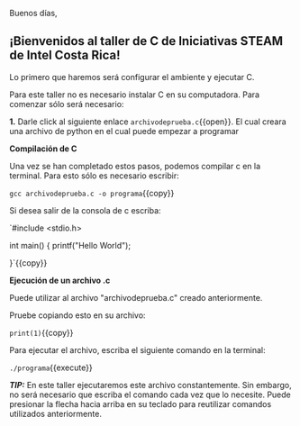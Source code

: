 Buenos días, 

## ¡Bienvenidos al taller de C de Iniciativas STEAM de Intel Costa Rica!



Lo primero que haremos será configurar el ambiente y ejecutar C.

Para este taller no es necesario instalar C en su computadora. Para comenzar sólo será necesario:

**1.** Darle click al siguiente enlace  `archivodeprueba.c`{{open}}. El cual creara una archivo de python en el cual puede empezar a programar


**Compilación de C**

Una vez se han completado estos pasos, podemos compilar c en la terminal. Para esto sólo es necesario escribir: 

`gcc archivodeprueba.c -o programa`{{copy}}


Si desea salir de la consola de c escriba: 

`#include <stdio.h>

int main()
{
    printf("Hello World");

   
}`{{copy}}

**Ejecución de un archivo .c**

Puede utilizar al archivo "archivodeprueba.c" creado anteriormente. 

Pruebe copiando esto en su archivo: 

`print(1)`{{copy}}

Para ejecutar el archivo, escriba el siguiente comando en la terminal:

`./programa`{{execute}}

***TIP:*** En este taller ejecutaremos este archivo constantemente. Sin embargo, no será necesario que escriba el comando cada vez que lo necesite. 
Puede presionar la flecha hacia arriba en su teclado para reutilizar comandos utilizados anteriormente.
